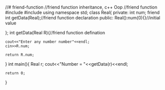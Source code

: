 //# friend-function
//friend function inheritance, c++ Oop
//friend function
#include<iostream>
#include<string>
using namespace std;
class Real{
	private:
		int num;
      friend int getData(Real);//friend function declaration
      public:
      	Real():num(0){}//initial value
	
};
int getData(Real R){//friend function defination
	
	cout<<"Enter any number number"<<endl;
	cin>>R.num;
	
	return R.num;
}
int main(){
	Real r;
cout<<"Number = "<<getData(r)<<endl;	

	return 0;
} 
